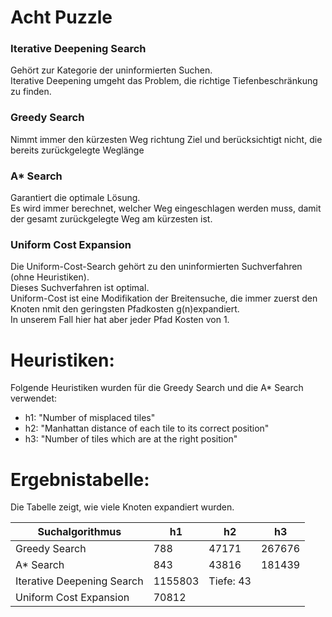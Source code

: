 # Acht Puzzle

### Iterative Deepening Search
Gehört zur Kategorie der uninformierten Suchen.  
Iterative Deepening umgeht das Problem, die richtige Tiefenbeschränkung
zu finden.

### Greedy Search
Nimmt immer den kürzesten Weg richtung Ziel und
berücksichtigt nicht, die bereits zurückgelegte Weglänge

### A* Search
Garantiert die optimale Lösung.  
Es wird immer berechnet, welcher Weg eingeschlagen werden muss, damit
der gesamt zurückgelegte Weg am kürzesten ist.

### Uniform Cost Expansion
Die Uniform-Cost-Search gehört zu den uninformierten Suchverfahren (ohne Heuristiken).  
Dieses Suchverfahren ist optimal.  
Uniform-Cost ist eine Modifikation der Breitensuche, die immer zuerst den Knoten nmit den geringsten Pfadkosten g(n)expandiert.  
In unserem Fall hier hat aber jeder Pfad Kosten von 1.

# Heuristiken:
Folgende Heuristiken wurden für die Greedy Search und die A* Search
verwendet:

- h1: "Number of misplaced tiles"
- h2: "Manhattan distance of each tile to its correct position"
- h3: "Number of tiles which are at the right position"

# Ergebnistabelle:
Die Tabelle zeigt, wie viele Knoten expandiert wurden.

| Suchalgorithmus            | h1      | h2 | h3     |
|----------------------------|---------|--|--------|
| Greedy Search              | 788     | 47171 | 267676 |
| A* Search                  | 843     | 43816 | 181439 |
| Iterative Deepening Search | 1155803 | Tiefe: 43 |        |
| Uniform Cost Expansion     | 70812     |  |
